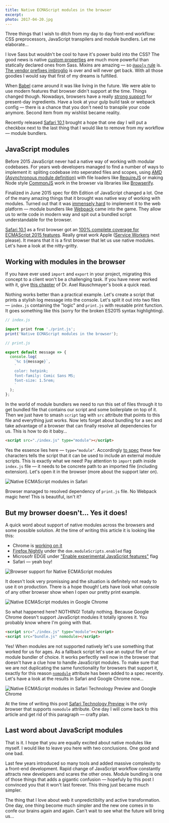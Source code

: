 ```yaml
---
title: Native ECMAScript modules in the browser
excerpt: 
photo: 2017-04-20.jpg
---
```


Three things that I wish to ditch from my day to day front-end workflow: CSS preprocessors, JavaScript transpilers and module bundlers. Let me elaborate…

I love Sass but wouldn't be cool to have it's power build into the CSS? The good news is native [custom properties](https://pawelgrzybek.com/css-custom-properties-explained/) are much more powerful than statically declared ones from Sass. Mixins are amazing — so [`@apply` rule](https://pawelgrzybek.com/css-mixins-with-apply-rule/) is. [The vendor prefixes imbroglio](https://www.chromium.org/blink#vendor-prefixes) is over and will never get back. With all those goodies I would say that first of my dreams is fulfilled.

When [Babel](https://babeljs.io/) came around it was like living in the future. We were able to use modern features that browser didn't support at the time. Things changed though. Nowadays, browsers have a really [strong support](https://kangax.github.io/compat-table/es6/) for present-day ingredients. Have a look at your gulp build task or webpack config — there is a chance that you don't need to transpile your code anymore. Second item from my wishlist became reality.

Recently released [Safari 10.1](https://developer.apple.com/library/content/releasenotes/General/WhatsNewInSafari/Articles/Safari_10_1.html) brought a hope that one day I will put a checkbox next to the last thing that I would like to remove from my workflow — module bundlers.

## JavaScript modules

Before 2015 JavaScript never had a native way of working with modular codebases. For years web developers managed to find a number of ways to implement it: spliting codebase into seperated files and scopes, using [AMD (Asynchronous module definition)](https://en.wikipedia.org/wiki/Asynchronous_module_definition) with file loaders like [RequireJS](http://requirejs.org/) or making Node style [CommonJS](https://en.wikipedia.org/wiki/CommonJS) work in the browser via libraries like [Browserify](http://browserify.org/).

Finalized in June 2015 spec for 6th Edition of JavaScript changed a lot. One of the many amazing things that it brought was native way of working with modules. Turned out that it was [immensely hard](https://blog.whatwg.org/js-modules) to implement it to the web platform — module bundlers like [Webpack](https://webpack.js.org/) came into the game. They allow us to write code in modern way and spit out a bundled script understandable for the browser.

[Safari 10.1](https://developer.apple.com/library/content/releasenotes/General/WhatsNewInSafari/Articles/Safari_10_1.html) as a first browser got an [100% complete coverage for ECMAScript 2015 features](https://kangax.github.io/compat-table/es6/#safari10_1). Really great work Apple ([Service Workers](https://jakearchibald.github.io/isserviceworkerready/) next please). It means that it is a first browser that let us use native modules. Let's have a look at the nitty-gritty.

## Working with modules in the browser

If you have ever used `import` and `export` in your project, migrating this concept to a client won't be a challenging task. If you have never worked with it, give [this chapter](http://exploringjs.com/es6/ch_modules.html) of Dr. Axel Rauschmayer's book a quick read.

Nothing works better than a practical example. Let's create a script that prints a stylish log message into the console. Let's split it out into two files — `index.js` containing the "logic" and `print.js` with reusable print function. It goes something like this (sorry for the broken ES2015 syntax highlighting).

```js
// index.js

import print from './print.js';
print('Native ECMAScript modules in the browser');
```

```js
// print.js

export default message => {
  console.log(
    `%c ${message}`,
    `
    color: hotpink;
    font-family: Comic Sans MS;
    font-size: 1.5rem;
    `
  );
};
```

In the world of module bundlers we need to run this set of files through it to get bundled file that contains our script and some boilerplate on top of it. Then we just have to smash `script` tag with `src` attribute that points to this file and everything just works. Now lets forget about bundling for a sec and take advantage of a browser that can finally resolve all dependencies for us. This is how to do it baby…

```html
<script src="./index.js" type="module"></script>
```

Yes the essence lies here — `type="module"`. Accordingly [to spec](https://html.spec.whatwg.org/multipage/scripting.html#script-type-module-example-1) these few characters tells the script that it can be used to include an external module scripts. This is exactly what we need! Pay attention to `import` path inside `index.js` file — it needs to be concrete path to an imported file (including extension). Let's open it in the browser (more about the support later on).

![Native ECMAScript modules in Safari](/photos/2017-04-20-1.jpg)

Browser managed to resolved dependency of `print.js` file. No Webpack magic here! This is beautiful, isn't it?

## But my browser doesn't… Yes it does!

A quick word about support of native modules across the browsers and some possible solution. At the time of writing this article it is looking like this:

- Chrome is [working on it](https://www.chromestatus.com/feature/5365692190687232)
- [Firefox Nightly](https://www.mozilla.org/en-GB/firefox/channel/desktop/) under the `dom.moduleScripts.enabled` flag
- Microsofr EDGE under ["Enable experimental JavaScript features"](https://developer.microsoft.com/en-us/microsoft-edge/platform/status/moduleses6/?q=module) flag
- Safari — yeah boy!

![Browser support for Native ECMAScript modules](/photos/2017-04-20-2.jpg)

It doesn't look very promissing and the situation is definitely not ready to use it on production. There is a hope though! Lets have look what console of any other browser show when I open our pretty print example.

![Native ECMAScript modules in Google Chrome](/photos/2017-04-20-3.jpg)

So what happened here? NOTHING! Totally nothing. Because Google Chrome doesn't support JavaScript modules it totally ignores it. You probably know where I'm going with that.

```html
<script src="./index.js" type="module"></script>
<script src="bundle.js" nomodule></script>
```

Yes! When modules are not supported natively let's use something that worked for us for ages. As a fallback script let's use an output file of our module bundler of choice. It works perfectlly well now in the browser that doesn't have a clue how to handle JavaScript modules. To make sure that we are not duplicating the same functionality for browsers that support it, exactly for this reason [`nomodule`](https://html.spec.whatwg.org/multipage/scripting.html#attr-script-nomodule) attribute has been added to a spec recently. Let's have a look at the results in Safari and Google Chrome now…

![Native ECMAScript modules in Safari Technology Preview and Google Chrome](/photos/2017-04-20-4.jpg)

At the time of writing this post [Safari Technology Preview](https://developer.apple.com/safari/technology-preview/) is the only browser that supports `nomodule` attribute. One day I will come back to this article and get rid of this paragraph — crafty plan.

## Last word about JavaScript modules

That is it. I hope that you are equally excited about native modules like myself. I would like to leave you here with two conclusions. One good and one bad.

Last few years introduced so many tools and added massive complexity to a front-end development. Rapid change of JavaScript workflow constantly attracts new developers and scares the other ones. Module bundling is one of those things that adds a gigantic confusion — hopefuly by this post I convinced you that it won't last forever. This thing just became much simpler.

The thing that I love about web it unpredictibilty and active transformation. One day, one thing become much simpler and the new one comes in to confe our brains again and again. Can't wait to see what the future will bring us…
